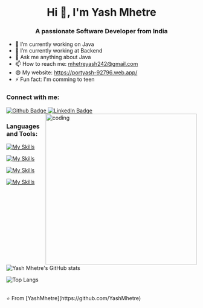 <h1 align="center">Hi 👋, I'm Yash Mhetre</h1>
 <h3 align="center">A passionate Software Developer from India</h3>
 
 
- 🔭 I’m currently working on Java
- 🌱 I’m currently working at Backend
- 💬 Ask me anything about Java 
- 📫 How to reach me: mhetreyash242@gmail.com
- 😄 My website: https://portyash-92796.web.app/
- ⚡ Fun fact: I'm comming to teen
### Connect with me:
<div id="badges">
  <a href="https://github.com/YashMhetre">
    <img src="https://img.shields.io/badge/Github-white?style=for-the-badge&logo=Github&logoColor=black" alt="Github Badge"/>
  </a>
   <a href="https://www.linkedin.com/in/yash-mhetre-b775352b6">
    <img src="https://img.shields.io/badge/LinkedIn-blue?style=for-the-badge&logo=linkedin&logoColor=white" alt="LinkedIn Badge"/>
</a>

<img align="right" alt="coding" width="400" src="https://user-images.githubusercontent.com/55389276/140866485-8fb1c876-9a8f-4d6a-98dc-08c4981eaf70.gif">

</div>

### Languages and Tools:
[![My Skills](https://skillicons.dev/icons?i=js,ts,html,css,c,cpp,java,python,sql&perline=5)](https://skillicons.dev)

[![My Skills](https://skillicons.dev/icons?i=react,redux,nextjs,nodejs,spring,express&perline=5)](https://skillicons.dev)

[![My Skills](https://skillicons.dev/icons?i=materialui,tailwind,postgres,mysql,mongodb&perline=5)](https://skillicons.dev)

[![My Skills](https://skillicons.dev/icons?i=git,github,gitlab&perline=5)](https://skillicons.dev)

![Yash Mhetre's GitHub stats](https://github-readme-stats.vercel.app/api?username=YashMhetre&show_icons=true&theme=dark)

![Top Langs](https://github-readme-stats.vercel.app/api/top-langs/?username=YashMhetre&theme=dark)

<br>
⭐️ From [YashMhetre](https://github.com/YashMhetre)
